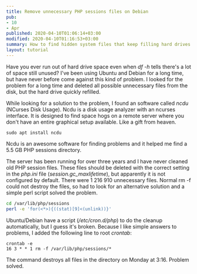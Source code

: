 ```yaml
---
title: Remove unnecessary PHP sessions files on Debian
pub:
- 10
- Apr
published: 2020-04-10T01:06:14+03:00
modified: 2020-04-10T01:16:53+03:00
summary: How to find hidden system files that keep filling hard drives and how to remove old and unnecessary PHP session files.
layout: tutorial
---
```


Have you ever run out of hard drive space even when *df -h* tells there's a lot of space still unused? I've been using Ubuntu and Debian for a long time, but have never before come against this kind of problem. I looked for the problem for a long time and deleted all possible unnecessary files from the disk, but the hard drive quickly refilled.

While looking for a solution to the problem, I found an software called *ncdu* (NCurses Disk Usage). Ncdu is a disk usage analyzer with an ncurses interface. It is designed to find space hogs on a remote server where you don't have an entire graphical setup available. Like a gift from heaven.

```Shell
sudo apt install ncdu
```

Ncdu is an awesome software for finding problems and it helped me find a 5.5 GB PHP sessions directory.

The server has been running for over three years and I have never cleaned old PHP session files. These files should be deleted with the correct setting in the *php.ini* file (*session.gc_maxlifetime*), but apparently it is not configured by default. There were 1 216 910 unnecessary files. Normal rm -f could not destroy the files, so had to look for an alternative solution and a simple perl script solved the problem.

```Bash
cd /var/lib/php/sessions
perl -e 'for(<*>){((stat)[9]<(unlink))}'
```

Ubuntu/Debian have a script (*/etc/cron.d/php*) to do the cleanup automatically, but I guess it's broken. Because I like simple answers to problems, I added the following line to root *crontab*:

```Crontab
crontab -e
16 3 * * 1 rm -f /var/lib/php/sessions/*
```

The command destroys all files in the directory on Monday at 3:16. Problem solved.